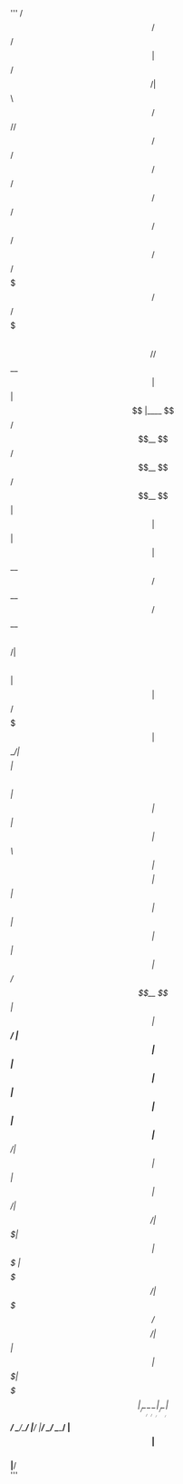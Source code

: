 ''' /$$     /$$                                                                                                              /$$
|  $$   /$$/                                                                                                             | $$
 \  $$ /$$//$$$$$$  /$$   /$$        /$$$$$$   /$$$$$$   /$$$$$$         /$$$$$$  /$$  /$$  /$$ /$$$$$$$   /$$$$$$   /$$$$$$$
  \  $$$$//$$__  $$| $$  | $$       |____  $$ /$$__  $$ /$$__  $$       /$$__  $$| $$ | $$ | $$| $$__  $$ /$$__  $$ /$$__  $$
   \  $$/| $$  \ $$| $$  | $$        /$$$$$$$| $$  \__/| $$$$$$$$      | $$  \ $$| $$ | $$ | $$| $$  \ $$| $$$$$$$$| $$  | $$
    | $$ | $$  | $$| $$  | $$       /$$__  $$| $$      | $$_____/      | $$  | $$| $$ | $$ | $$| $$  | $$| $$_____/| $$  | $$
    | $$ |  $$$$$$/|  $$$$$$/      |  $$$$$$$| $$      |  $$$$$$$      | $$$$$$$/|  $$$$$/$$$$/| $$  | $$|  $$$$$$$|  $$$$$$$
    |__/  \______/  \______/        \_______/|__/       \_______/      | $$____/  \_____/\___/ |__/  |__/ \_______/ \_______/
                                                                       | $$                                                  
                                                                       | $$                                                  
                                                                       |__/                                                  
'''
